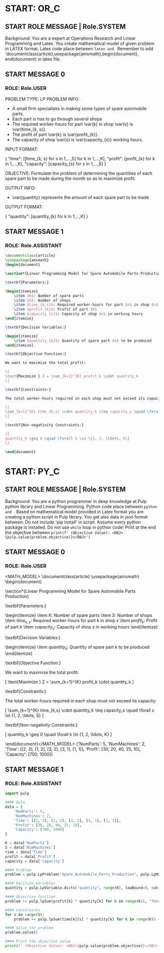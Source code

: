 # START: OR_C 
## START ROLE MESSAGE | Role.SYSTEM 
Background: You are a expert at Operations Research and Linear Programming and Latex. You create mathematical model of given problem in LATEX format. Latex code place between ```latex and ``` Remember to add 'documentclass{article},usepackage{amsmath},begin{document}, end{document} in latex file. 
## START MESSAGE 0 
### ROLE: Role.USER
<DESCRIPTION>
PROBLEM TYPE: LP
PROBLEM INFO:

- A small firm specializes in making some types of spare automobile parts. 
- Each part is has to go through several shops 
- The required worker-hours for part \var{k} in shop \var{s} is \var{time_{k, s}}.
- The profit of part \var{k} is \var{profit_{k}}.
- The capacity of shop \var{s} is \var{capacity_{s}} working hours.

INPUT FORMAT:

{
	"time": [[time_{k, s} for s in 1,...,S] for k in 1,...,K],
	"profit": [profit_{k} for k in 1,...,K],
	"capacity": [capacity_{s} for s in 1,...,S]
}


OBJECTIVE: Formulate the problem of determining the quantities of each spare part to be made during the month so as to maximize profit.

OUTPUT INFO:

- \var{quantity} represents the amount of each spare part to be made

OUTPUT FORMAT:

{
	"quantity": [quantity_{k} for k in 1,...,K]
}
</DESCRIPTION>


## START MESSAGE 1 
### ROLE: Role.ASSISTANT
```latex
\documentclass{article}
\usepackage{amsmath}
\begin{document}

\section*{Linear Programming Model for Spare Automobile Parts Production}

\textbf{Parameters:}

\begin{itemize}
    \item $K$: Number of spare parts
    \item $S$: Number of shops
    \item $time_{k,s}$: Required worker-hours for part $k$ in shop $s$
    \item $profit_{k}$: Profit of part $k$
    \item $capacity_{s}$: Capacity of shop $s$ in working hours
\end{itemize}

\textbf{Decision Variables:}

\begin{itemize}
    \item $quantity_{k}$: Quantity of spare part $k$ to be produced
\end{itemize}

\textbf{Objective Function:}

We want to maximize the total profit:

\[
\text{Maximize } Z = \sum_{k=1}^{K} profit_k \cdot quantity_k
\]

\textbf{Constraints:}

The total worker-hours required in each shop must not exceed its capacity:

\[
\sum_{k=1}^{K} time_{k,s} \cdot quantity_k \leq capacity_s \quad \forall s \in \{1, 2, \ldots, S\}
\]

\textbf{Non-negativity Constraints:}

\[
quantity_k \geq 0 \quad \forall k \in \{1, 2, \ldots, K\}
\]

\end{document}
```

# START: PY_C 
## START ROLE MESSAGE | Role.SYSTEM 
Background: You are a python programmer in deep knowledge at Pulp python library and Linear Programming. Python code place between ```python and ```. Based on mathematical model provided in Latex format you are creating a python script in Pulp library. You get also data in json format between: <DATA></DATA> Do not include 'pip install' in script. Assume every python package is installed. Do not use `while` loop in python code! Print at the end the objective between <OBJ></OBJ> `print(f' (Objective Value): <OBJ>{pulp.value(problem.objective)}</OBJ>')` 
## START MESSAGE 0 
### ROLE: Role.USER
<MATH_MODEL>
\documentclass{article}
\usepackage{amsmath}
\begin{document}

\section*{Linear Programming Model for Spare Automobile Parts Production}

\textbf{Parameters:}

\begin{itemize}
    \item $K$: Number of spare parts
    \item $S$: Number of shops
    \item $time_{k,s}$: Required worker-hours for part $k$ in shop $s$
    \item $profit_{k}$: Profit of part $k$
    \item $capacity_{s}$: Capacity of shop $s$ in working hours
\end{itemize}

\textbf{Decision Variables:}

\begin{itemize}
    \item $quantity_{k}$: Quantity of spare part $k$ to be produced
\end{itemize}

\textbf{Objective Function:}

We want to maximize the total profit:

\[
\text{Maximize } Z = \sum_{k=1}^{K} profit_k \cdot quantity_k
\]

\textbf{Constraints:}

The total worker-hours required in each shop must not exceed its capacity:

\[
\sum_{k=1}^{K} time_{k,s} \cdot quantity_k \leq capacity_s \quad \forall s \in \{1, 2, \ldots, S\}
\]

\textbf{Non-negativity Constraints:}

\[
quantity_k \geq 0 \quad \forall k \in \{1, 2, \ldots, K\}
\]

\end{document}</MATH_MODEL>
<DATA>
{'NumParts': 5, 'NumMachines': 2, 'Time': [[2, 3], [1, 2], [3, 2], [3, 1], [1, 1]], 'Profit': [30, 20, 40, 25, 10], 'Capacity': [700, 1000]}</DATA>


## START MESSAGE 1 
### ROLE: Role.ASSISTANT
```python
import pulp

#### Data
data = {
    'NumParts': 5,
    'NumMachines': 2,
    'Time': [[2, 3], [1, 2], [3, 2], [3, 1], [1, 1]],
    'Profit': [30, 20, 40, 25, 10],
    'Capacity': [700, 1000]
}

K = data['NumParts']
S = data['NumMachines']
time = data['Time']
profit = data['Profit']
capacity = data['Capacity']

#### Problem
problem = pulp.LpProblem("Spare_Automobile_Parts_Production", pulp.LpMaximize)

#### Decision Variables
quantity = pulp.LpVariable.dicts("quantity", range(K), lowBound=0, cat='Continuous')

#### Objective Function
problem += pulp.lpSum(profit[k] * quantity[k] for k in range(K)), "Total Profit"

#### Constraints
for s in range(S):
    problem += pulp.lpSum(time[k][s] * quantity[k] for k in range(K)) <= capacity[s], f"Capacity_Shop_{s}"

#### Solve the problem
problem.solve()

#### Print the objective value
print(f' (Objective Value): <OBJ>{pulp.value(problem.objective)}</OBJ>')
```

